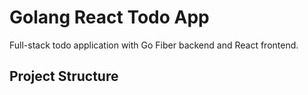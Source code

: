 # Golang React Todo App

Full-stack todo application with Go Fiber backend and React frontend.

## Project Structure